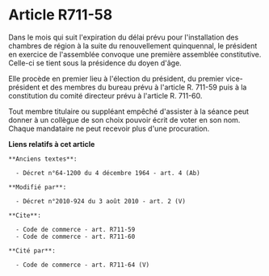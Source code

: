 # Article R711-58

Dans le mois qui suit l'expiration du délai prévu pour l'installation des chambres de région à la suite du renouvellement
quinquennal, le président en exercice de l'assemblée convoque une première assemblée constitutive. Celle-ci se tient sous la
présidence du doyen d'âge. 

Elle procède en premier lieu à l'élection du président, du premier vice-président et des membres du bureau prévu à l'article
R. 711-59 puis à la constitution du comité directeur prévu à l'article R. 711-60. 

Tout membre titulaire ou suppléant empêché d'assister à la séance peut donner à un collègue de son choix pouvoir écrit de
voter en son nom. Chaque mandataire ne peut recevoir plus d'une procuration.

**Liens relatifs à cet article**

	**Anciens textes**:

	  - Décret n°64-1200 du 4 décembre 1964 - art. 4 (Ab)

	**Modifié par**:

	  - Décret n°2010-924 du 3 août 2010 - art. 2 (V)

	**Cite**:

	  - Code de commerce - art. R711-59
	  - Code de commerce - art. R711-60

	**Cité par**:

	  - Code de commerce - art. R711-64 (V)
